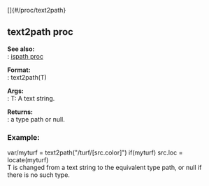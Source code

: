[]{#/proc/text2path}    
## text2path proc    
**See also:**    
:   [ispath proc](/ref/proc/ispath.md)    
<!-- -->    
**Format:**    
:   text2path(T)    
<!-- -->    
**Args:**    
:   T: A text string.    
<!-- -->    
**Returns:**    
:   a type path or null.    
### Example:    
var/myturf = text2path(\"/turf/\[src.color\]\") if(myturf) src.loc =    
locate(myturf)    
T is changed from a text string to the equivalent type path, or null if    
there is no such type.  